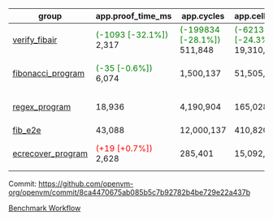 | group | app.proof_time_ms | app.cycles | app.cells_used | leaf.proof_time_ms | leaf.cycles | leaf.cells_used |
| -- | -- | -- | -- | -- | -- | -- |
| [verify_fibair](https://github.com/openvm-org/openvm/blob/benchmark-results/benchmarks-pr/1236/verify_fibair-8ca4470675ab085b5c7b92782b4be729e22a437b.md) |<span style='color: green'>(-1093 [-32.1%])</span> 2,317 | <span style='color: green'>(-199834 [-28.1%])</span> 511,848 | <span style='color: green'>(-6213185 [-24.3%])</span> 19,310,149 |- | - | - |
| [fibonacci_program](https://github.com/openvm-org/openvm/blob/benchmark-results/benchmarks-pr/1236/fibonacci-8ca4470675ab085b5c7b92782b4be729e22a437b.md) |<span style='color: green'>(-35 [-0.6%])</span> 6,074 |  1,500,137 |  51,505,102 |<span style='color: green'>(-5868 [-43.8%])</span> 7,517 | <span style='color: green'>(-1300704 [-42.1%])</span> 1,786,398 | <span style='color: green'>(-37263696 [-33.7%])</span> 73,473,812 |
| [regex_program](https://github.com/openvm-org/openvm/blob/benchmark-results/benchmarks-pr/1236/regex-8ca4470675ab085b5c7b92782b4be729e22a437b.md) | 18,936 |  4,190,904 |  165,028,173 |<span style='color: green'>(-11780 [-38.8%])</span> 18,550 | <span style='color: green'>(-2969538 [-50.0%])</span> 2,964,975 | <span style='color: green'>(-83657540 [-34.3%])</span> 160,499,971 |
| [fib_e2e](https://github.com/openvm-org/openvm/blob/benchmark-results/benchmarks-pr/1236/fib_e2e-8ca4470675ab085b5c7b92782b4be729e22a437b.md) | 43,088 |  12,000,137 |  410,820,430 | 54,107 |  11,180,920 |  449,821,501 |
| [ecrecover_program](https://github.com/openvm-org/openvm/blob/benchmark-results/benchmarks-pr/1236/ecrecover-8ca4470675ab085b5c7b92782b4be729e22a437b.md) |<span style='color: red'>(+19 [+0.7%])</span> 2,628 |  285,401 |  15,092,297 |<span style='color: green'>(-18818 [-45.7%])</span> 22,351 | <span style='color: green'>(-4571760 [-52.8%])</span> 4,080,658 | <span style='color: green'>(-128197387 [-35.0%])</span> 237,687,840 |


Commit: https://github.com/openvm-org/openvm/commit/8ca4470675ab085b5c7b92782b4be729e22a437b

[Benchmark Workflow](https://github.com/openvm-org/openvm/actions/runs/12881562206)
